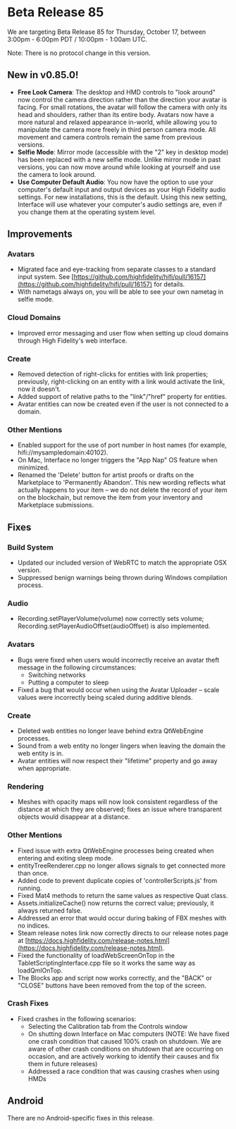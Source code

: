 # Beta Release 85

We are targeting Beta Release 85 for Thursday, October 17, between 3:00pm - 6:00pm PDT / 10:00pm - 1:00am UTC.

Note: There is no protocol change in this version.

## New in v0.85.0!

* **Free Look Camera**: The desktop and HMD controls to "look around" now control the camera direction rather than the direction your avatar is facing. For small rotations, the avatar will follow the camera with only its head and shoulders, rather than its entire body. Avatars now have a more natural and relaxed appearance in-world, while allowing you to manipulate the camera more freely in third person camera mode. All movement and camera controls remain the same from previous versions.
* **Selfie Mode**: Mirror mode (accessible with the "2" key in desktop mode) has been replaced with a new selfie mode. Unlike mirror mode in past versions, you can now move around while looking at yourself and use the camera to look around.
* **Use Computer Default Audio**: You now have the option to use your computer's default input and output devices as your High Fidelity audio settings. For new installations, this is the default. Using this new setting, Interface will use whatever your computer's audio settings are, even if you change them at the operating system level.
    
## Improvements

### Avatars

* Migrated face and eye-tracking from separate classes to a standard input system. See [https://github.com/highfidelity/hifi/pull/16157](https://github.com/highfidelity/hifi/pull/16157) for details.
* With nametags always on, you will be able to see your own nametag in selfie mode.

### Cloud Domains

* Improved error messaging and user flow when setting up cloud domains through High Fidelity's web interface.

### Create

* Removed detection of right-clicks for entities with link properties; previously, right-clicking on an entity with a link would activate the link, now it doesn't.
* Added support of relative paths to the "link"/"href" property for entities.
* Avatar entities can now be created even if the user is not connected to a domain.

### Other Mentions

* Enabled support for the use of port number in host names (for example, hifi://mysampledomain:40102).
* On Mac, Interface no longer triggers the "App Nap" OS feature when minimized.
* Renamed the 'Delete' button for artist proofs or drafts on the Marketplace to 'Permanently Abandon'. This new wording reflects what actually happens to your item – we do not delete the record of your item on the blockchain, but remove the item from your inventory and Marketplace submissions.

## Fixes

### Build System

* Updated our included version of WebRTC to match the appropriate OSX version.
* Suppressed benign warnings being thrown during Windows compilation process.

### Audio

* Recording.setPlayerVolume(volume) now correctly sets volume; Recording.setPlayerAudioOffset(audioOffset) is also implemented.

### Avatars 

* Bugs were fixed when users would incorrectly receive an avatar theft message in the following circumstances:
    * Switching networks
    * Putting a computer to sleep
* Fixed a bug that would occur when using the Avatar Uploader – scale values were incorrectly being scaled during additive blends.

### Create

* Deleted web entities no longer leave behind extra QtWebEngine processes.
* Sound from a web entity no longer lingers when leaving the domain the web entity is in.
* Avatar entities will now respect their "lifetime" property and go away when appropriate.

### Rendering

* Meshes with opacity maps will now look consistent regardless of the distance at which they are observed; fixes an issue where transparent objects would disappear at a distance.

### Other Mentions

* Fixed issue with extra QtWebEngine processes being created when entering and exiting sleep mode.
* entityTreeRenderer.cpp no longer allows signals to get connected more than once.
* Added code to prevent duplicate copies of 'controllerScripts.js' from running.
* Fixed Mat4 methods to return the same values as respective Quat class.
* Assets.initializeCache() now returns the correct value; previously, it always returned false.
* Addressed an error that would occur during baking of FBX meshes with no indices.
* Steam release notes link now correctly directs to our release notes page at [https://docs.highfidelity.com/release-notes.html](https://docs.highfidelity.com/release-notes.html).
* Fixed the functionality of loadWebScreenOnTop in the TabletScriptingInterface.cpp file so it works the same way as loadQmlOnTop.
* The Blocks app and script now works correctly, and the "BACK" or "CLOSE" buttons have been removed from the top of the screen.

### Crash Fixes

* Fixed crashes in the following scenarios: 
    * Selecting the Calibration tab from the Controls window
    * On shutting down Interface on Mac computers (NOTE: We have fixed one crash condition that caused 100% crash on shutdown. We are aware of other crash conditions on shutdown that are occurring on occasion, and are actively working to identify their causes and fix them in future releases)
    * Addressed a race condition that was causing crashes when using HMDs

## Android

There are no Android-specific fixes in this release.